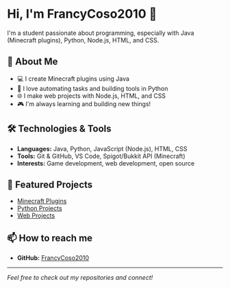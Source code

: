 # Hi, I'm FrancyCoso2010 👋

I'm a student passionate about programming, especially with Java (Minecraft plugins), Python, Node.js, HTML, and CSS.

## 🚀 About Me

- 💻 I create Minecraft plugins using Java
- 🐍 I love automating tasks and building tools in Python
- 🌐 I make web projects with Node.js, HTML, and CSS
- 🎮 I'm always learning and building new things!

## 🛠️ Technologies & Tools

- **Languages:** Java, Python, JavaScript (Node.js), HTML, CSS
- **Tools:** Git & GitHub, VS Code, Spigot/Bukkit API (Minecraft)
- **Interests:** Game development, web development, open source

## 📂 Featured Projects

<!-- Pin your best repositories on your GitHub profile for easy access! -->
- [Minecraft Plugins](https://github.com/FrancyCoso2010?tab=repositories&q=minecraft)
- [Python Projects](https://github.com/FrancyCoso2010?tab=repositories&q=python)
- [Web Projects](https://github.com/FrancyCoso2010?tab=repositories&q=web)

## 📫 How to reach me

- **GitHub:** [FrancyCoso2010](https://github.com/FrancyCoso2010)

---

*Feel free to check out my repositories and connect!*

